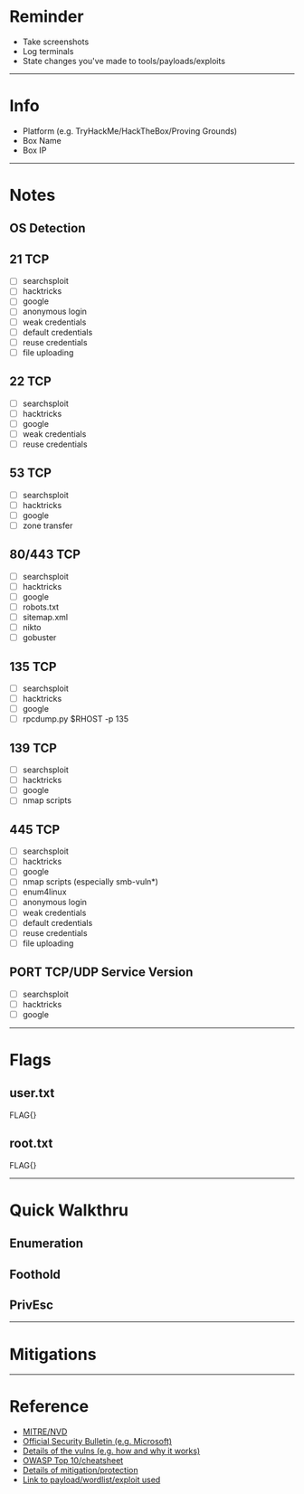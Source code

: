 # Reminder

- Take screenshots
- Log terminals
- State changes you've made to tools/payloads/exploits

---

# Info

- Platform (e.g. TryHackMe/HackTheBox/Proving Grounds)
- Box Name
- Box IP

---

# Notes

## OS Detection

## 21 TCP

- [ ] searchsploit
- [ ] hacktricks
- [ ] google
- [ ] anonymous login
- [ ] weak credentials
- [ ] default credentials
- [ ] reuse credentials
- [ ] file uploading

## 22 TCP

- [ ] searchsploit
- [ ] hacktricks
- [ ] google
- [ ] weak credentials
- [ ] reuse credentials

## 53 TCP

- [ ] searchsploit
- [ ] hacktricks
- [ ] google
- [ ] zone transfer

## 80/443 TCP

- [ ] searchsploit
- [ ] hacktricks
- [ ] google
- [ ] robots.txt
- [ ] sitemap.xml
- [ ] nikto
- [ ] gobuster

## 135 TCP

- [ ] searchsploit
- [ ] hacktricks
- [ ] google
- [ ] rpcdump.py $RHOST -p 135

## 139 TCP

- [ ] searchsploit
- [ ] hacktricks
- [ ] google
- [ ] nmap scripts

## 445 TCP

- [ ] searchsploit
- [ ] hacktricks
- [ ] google
- [ ] nmap scripts (especially smb-vuln\*)
- [ ] enum4linux
- [ ] anonymous login
- [ ] weak credentials
- [ ] default credentials
- [ ] reuse credentials
- [ ] file uploading

## PORT TCP/UDP Service Version

- [ ] searchsploit
- [ ] hacktricks
- [ ] google

---

# Flags

## user.txt

FLAG{}

## root.txt

FLAG{}

---

# Quick Walkthru

## Enumeration

## Foothold

## PrivEsc

---

# Mitigations

---

# Reference

- [MITRE/NVD](http://example.com)
- [Official Security Bulletin (e.g. Microsoft)](http://example.com)
- [Details of the vulns (e.g. how and why it works)](http://example.com)
- [OWASP Top 10/cheatsheet](http://example.com)
- [Details of mitigation/protection](http://example.com)
- [Link to payload/wordlist/exploit used](http://example.com)
